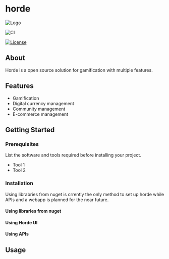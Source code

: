 

# horde

![Logo](https://drive.google.com/file/d/17EaqXOfYmqBJwoWWuwEuCwv0_HEnWLfn/view?usp=sharing.jpeg)

![CI](https://github.com/horde-lord/horde/actions/workflows/dotnet.yml/badge.svg)

[![License](https://img.shields.io/badge/License-GPL_v3-blue
)](LICENSE)


## About

Horde is a open source solution for gamification with multiple features.

## Features
- Gamification
- Digital currency management
- Community management
- E-commerce management


## Getting Started

### Prerequisites

List the software and tools required before installing your project.

- Tool 1
- Tool 2

### Installation

Using librabries from nuget is crrently the only method to set up horde while APIs and a webapp is planned for the near future.


#### Using libraries from nuget


#### Using Horde UI

#### Using APIs

## Usage

